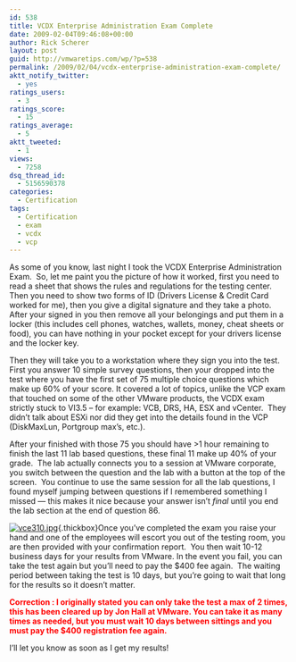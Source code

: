 ```yaml
---
id: 538
title: VCDX Enterprise Administration Exam Complete
date: 2009-02-04T09:46:08+00:00
author: Rick Scherer
layout: post
guid: http://vmwaretips.com/wp/?p=538
permalink: /2009/02/04/vcdx-enterprise-administration-exam-complete/
aktt_notify_twitter:
  - yes
ratings_users:
  - 3
ratings_score:
  - 15
ratings_average:
  - 5
aktt_tweeted:
  - 1
views:
  - 7258
dsq_thread_id:
  - 5156590378
categories:
  - Certification
tags:
  - Certification
  - exam
  - vcdx
  - vcp
---
```

As some of you know, last night I took the VCDX Enterprise Administration Exam.  So, let me paint you the picture of how it worked, first you need to read a sheet that shows the rules and regulations for the testing center. Then you need to show two forms of ID (Drivers License & Credit Card worked for me), then you give a digital signature and they take a photo. After your signed in you then remove all your belongings and put them in a locker (this includes cell phones, watches, wallets, money, cheat sheets or food), you can have nothing in your pocket except for your drivers license and the locker key.

<!--more-->Then they will take you to a workstation where they sign you into the test. First you answer 10 simple survey questions, then your dropped into the test where you have the first set of 75 multiple choice questions which make up 60% of your score. It covered a lot of topics, unlike the VCP exam that touched on some of the other VMware products, the VCDX exam strictly stuck to VI3.5 &#8211; for example: VCB, DRS, HA, ESX and vCenter.  They didn&#8217;t talk about ESXi nor did they get into the details found in the VCP (DiskMaxLun, Portgroup max&#8217;s, etc.).

After your finished with those 75 you should have >1 hour remaining to finish the last 11 lab based questions, these final 11 make up 40% of your grade.  The lab actually connects you to a session at VMware corporate, you switch between the question and the lab with a button at the top of the screen.  You continue to use the same session for all the lab questions, I found myself jumping between questions if I remembered something I missed &#8212; this makes it nice because your answer isn&#8217;t _final_ until you end the lab section at the end of question 86.

[<img class="ngg-singlepic ngg-right" src="http://vmwaretips.com/wp/wp-content/gallery/misc/thumbs/thumbs_vce310.jpg" alt="vce310.jpg" />](http://vmwaretips.com/wp/wp-content/gallery/misc/vce310.jpg){.thickbox}Once you&#8217;ve completed the exam you raise your hand and one of the employees will escort you out of the testing room, you are then provided with your confirmation report.  You then wait 10-12 business days for your results from VMware. In the event you fail, you can take the test again but you&#8217;ll need to pay the $400 fee again.  The waiting period between taking the test is 10 days, but you&#8217;re going to wait that long for the results so it doesn&#8217;t matter.

<span style="color: #ff0000;"><strong>Correction : I originally stated you can only take the test a max of 2 times, this has been cleared up by Jon Hall at VMware. You can take it as many times as needed, but you must wait 10 days between sittings and you must pay the $400 registration fee again.</strong></span>

I&#8217;ll let you know as soon as I get my results!